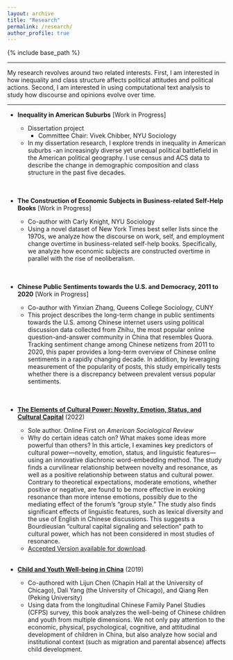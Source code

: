 ```yaml
---
layout: archive
title: "Research"
permalink: /research/
author_profile: true
---
```


{% include base_path %}


---

My research revolves around two related interests. First, I am interested in how inequality and class structure affects political attitudes and political actions. Second, I am interested in using computational text analysis to study how discourse and opinions evolve over time. 

---

  * **Inequality in American Suburbs** [Work in Progress]  
      * Dissertation project
          * Committee Chair: Vivek Chibber, NYU Sociology
      * In my dissertation research, I explore trends in inequality in American suburbs -an increasingly diverse yet unequal political battlefield in the American political geography. I use census and ACS data to describe the change in demographic composition and class structure in the past five decades.  
<br/><br/>  

  * **The Construction of Economic Subjects in Business-related Self-Help Books** [Work in Progress]  
      * Co-author with Carly Knight, NYU Sociology
      * Using a novel dataset of New York Times best seller lists since the 1970s, we analyze how the discourse on work, self, and employment change overtime in business-related self-help books. Specifically, we analyze how economic subjects are constructed overtime in parallel with the rise of neoliberalism.   
<br/><br/>

  * **Chinese Public Sentiments towards the U.S. and Democracy, 2011 to 2020** [Work in Progress] 
      * Co-author with Yinxian Zhang, Queens College Sociology, CUNY
      * This project describes the long-term change in public sentiments towards the U.S. among Chinese internet users using political discussion data collected from Zhihu, the most popular online question-and-answer community in China that resembles Quora. Tracking sentiment change among Chinese netizens from 2011 to 2020, this paper provides a long-term overview of Chinese online sentiments in a rapidly changing decade. In addition, by leveraging measurement of the popularity of posts, this study empirically tests whether there is a discrepancy between prevalent versus popular sentiments.  
<br/><br/>        

  * **[The Elements of Cultural Power: Novelty, Emotion, Status, and Cultural Capital](https://journals.sagepub.com/doi/full/10.1177/00031224221123030)** (2022) 
      * Sole author. Online First on *American Sociological Review*
      * Why do certain ideas catch on? What makes some ideas more powerful than others? In this article, I examines key predictors of cultural power—novelty, emotion, status, and linguistic features—using an innovative diachronic word-embedding method. The study finds a curvilinear relationship between novelty and resonance, as well as a positive relationship between status and cultural power. Contrary to theoretical expectations, moderate emotions, whether positive or negative, are found to be more effective in evoking resonance than more intense emotions, possibly due to the mediating effect of the forum’s “group style.” The study also finds significant effects of linguistic features, such as lexical diversity and the use of English in Chinese discussions. This suggests a Bourdieusian “cultural capital signaling and selection” path to cultural power, which has not been considered in most studies of resonance.  
      * [Accepted Version available for download](https://di-zhou.github.io/files/Zhou_elements_of_cultural_power_accepted_forshare.pdf). 
<br/><br/>       

  * **[Child and Youth Well-being in China](https://www.routledge.com/Child-and-Youth-Well-being-in-China/Chen-Yang-Zhou-Ren/p/book/9780367670368)** (2019)   
      * Co-authored with Lijun Chen (Chapin Hall at the University of Chicago), Dali Yang (the University of Chicago), and Qiang Ren (Peking University)
      * Using data from the longitudinal Chinese Family Panel Studies (CFPS) survey, this book analyzes the well-being of Chinese children and youth from multiple dimensions. We not only pay attention to the economic, physical, psychological, cognitive, and attitudinal development of children in China, but also analyze how social and institutional context (such as migration and parental absence) affects child development.
<br/><br/>  

 
